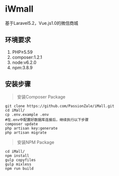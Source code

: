 # iWmall
基于Laravel5.2，Vue.js1.0的微信商城


## 环境要求
1. PHP≥5.59
2. composer:1.2.1
3. node:v6.2.0
4. npm:3.8.9


## 安装步骤
> 安装Composer Package
``` shell
git clone https://github.com/PassionZale/iMall.git
cd iMall/
cp .env.example .env
#在.env中配置好数据库连接后，继续执行以下步骤
composer update
php artisan key:generate
php artisan migrate
```

> 安装NPM Package
``` shell
cd iMall/
npm install
gulp copyfiles
gulp mixless
npm run build
```